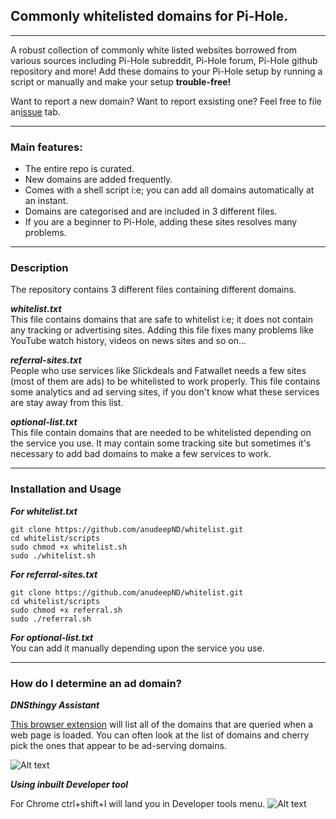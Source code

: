 ## Commonly whitelisted domains for Pi-Hole.
        
* * *
        
A robust collection of commonly white listed websites borrowed from various sources including Pi-Hole subreddit, Pi-Hole forum, Pi-Hole github repository and more!
Add these domains to your Pi-Hole setup by running a script or manually and make your setup **trouble-free!**
                
Want to report a new domain? Want to report exsisting one? Feel free to file an<a href="https://github.com/anudeepND/whitelist/issues">issue</a> tab.
         
* * *
         
### Main features:
       
- The entire repo is curated.
- New domains are added frequently.
- Comes with a shell script i:e; you can add all domains automatically at an instant.
- Domains are categorised and are included in 3 different files.
- If you are a beginner to Pi-Hole, adding these sites resolves many problems. 
       
***
     
### Description
       
The repository contains 3 different files containing different domains.      
       
***whitelist.txt***       
This file contains domains that are safe to whitelist i:e; it does not contain any tracking or advertising sites. Adding this file fixes many problems like YouTube watch history, videos on news sites and so on...
        
***referral-sites.txt***      
People who use services like Slickdeals and Fatwallet needs a few sites (most of  them are ads) to be whitelisted to work properly. This file contains some analytics and ad serving sites, if you don't know what these services are stay away from this list.
           
***optional-list.txt***       
This file contain domains that are needed to be whitelisted depending on the service you use. It may contain some tracking site but sometimes it's necessary to add bad domains to make a few services to work.     
          
***
           
### Installation and Usage
         
***For whitelist.txt***     
```
git clone https://github.com/anudeepND/whitelist.git
cd whitelist/scripts
sudo chmod +x whitelist.sh
sudo ./whitelist.sh
```
             
***For referral-sites.txt***          
```
git clone https://github.com/anudeepND/whitelist.git
cd whitelist/scripts
sudo chmod +x referral.sh
sudo ./referral.sh
```
        
***For optional-list.txt***     
You can add it manually depending upon the service you use. 
          
***     
               
### How do I determine an ad domain?
         
***DNSthingy Assistant***
         
<a href="https://chrome.google.com/webstore/detail/dnsthingy-assistant/fdmpekabnlekabjlimjkfmdjajnddgpc">This browser extension</a> will list all of the domains that are queried when a web page is loaded. You can often look at the list of domains and cherry pick the ones that appear to be ad-serving domains.     
        
![Alt text](https://discourse.pi-hole.net/uploads/default/optimized/1X/6ce0e13813df930288677c87bf0fd5861c150898_1_690x320.png)
          
***Using inbuilt Developer tool***     
          
For Chrome ctrl+shift+I will land you in Developer tools menu.
![Alt text](http://i.imgur.com/44CHRLV.png)


